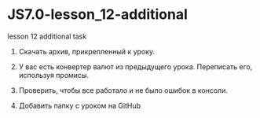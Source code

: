 # JS7.0-lesson_12-additional
lesson 12 additional task

1) Скачать архив, прикрепленный к уроку.

2) У вас есть конвертер валют из предыдущего урока. Переписать его, используя промисы.

3) Проверить, чтобы все работало и не было ошибок в консоли.

4) Добавить папку с уроком на GitHub